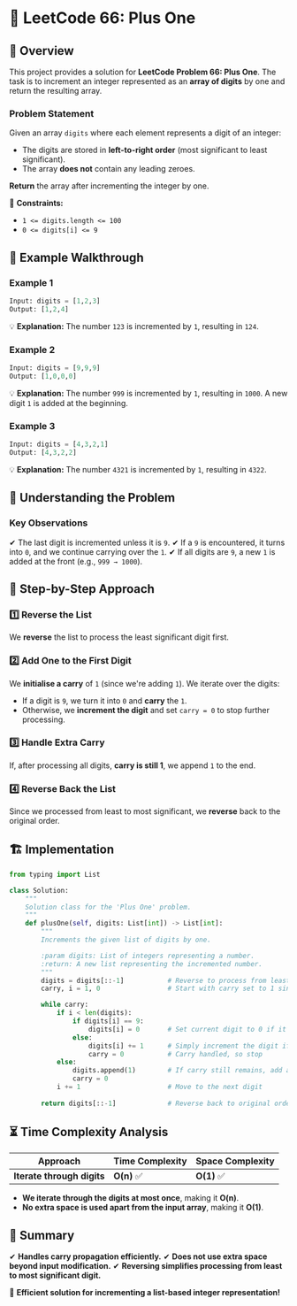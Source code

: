# 🚀 LeetCode 66: Plus One

## 📌 Overview
This project provides a solution for **LeetCode Problem 66: Plus One**.
The task is to increment an integer represented as an **array of digits** by one and return the resulting array.

### **Problem Statement**
Given an array `digits` where each element represents a digit of an integer:
- The digits are stored in **left-to-right order** (most significant to least significant).
- The array **does not** contain any leading zeroes.

**Return** the array after incrementing the integer by one.

🔹 **Constraints:**
- `1 <= digits.length <= 100`
- `0 <= digits[i] <= 9`

## 🎯 Example Walkthrough

### **Example 1**
```python
Input: digits = [1,2,3]
Output: [1,2,4]
```
💡 **Explanation:** The number `123` is incremented by `1`, resulting in `124`.

### **Example 2**
```python
Input: digits = [9,9,9]
Output: [1,0,0,0]
```
💡 **Explanation:** The number `999` is incremented by `1`, resulting in `1000`.
A new digit `1` is added at the beginning.

### **Example 3**
```python
Input: digits = [4,3,2,1]
Output: [4,3,2,2]
```
💡 **Explanation:** The number `4321` is incremented by `1`, resulting in `4322`.

## 🚀 Understanding the Problem
### **Key Observations**
✔ The last digit is incremented unless it is `9`.
✔ If a `9` is encountered, it turns into `0`, and we continue carrying over the `1`.
✔ If all digits are `9`, a new `1` is added at the front (e.g., `999 → 1000`).

## 📝 Step-by-Step Approach

### **1️⃣ Reverse the List**
We **reverse** the list to process the least significant digit first.

### **2️⃣ Add One to the First Digit**
We **initialise a carry** of `1` (since we're adding `1`). We iterate over the digits:
- If a digit is `9`, we turn it into `0` and **carry** the `1`.
- Otherwise, we **increment the digit** and set `carry = 0` to stop further processing.

### **3️⃣ Handle Extra Carry**
If, after processing all digits, **carry is still 1**, we append `1` to the end.

### **4️⃣ Reverse Back the List**
Since we processed from least to most significant, we **reverse** back to the original order.

## 🏗 Implementation
```python
from typing import List

class Solution:
    """
    Solution class for the 'Plus One' problem.
    """
    def plusOne(self, digits: List[int]) -> List[int]:
        """
        Increments the given list of digits by one.

        :param digits: List of integers representing a number.
        :return: A new list representing the incremented number.
        """
        digits = digits[::-1]           # Reverse to process from least to most significant
        carry, i = 1, 0                 # Start with carry set to 1 since we are adding one

        while carry:
            if i < len(digits):
                if digits[i] == 9:
                    digits[i] = 0       # Set current digit to 0 if it's 9, propagate carry
                else:
                    digits[i] += 1      # Simply increment the digit if it's not 9
                    carry = 0           # Carry handled, so stop
            else:
                digits.append(1)        # If carry still remains, add a new digit at the end
                carry = 0
            i += 1                      # Move to the next digit
        
        return digits[::-1]             # Reverse back to original order
```

## ⏳ Time Complexity Analysis
| Approach | Time Complexity | Space Complexity |
|----------|----------------|------------------|
| **Iterate through digits** | **O(n)** ✅ | **O(1)** ✅ |

- **We iterate through the digits at most once**, making it **O(n)**.
- **No extra space is used apart from the input array**, making it **O(1)**.

## 🎯 Summary
✔ **Handles carry propagation efficiently.**
✔ **Does not use extra space beyond input modification.**
✔ **Reversing simplifies processing from least to most significant digit.**

🚀 **Efficient solution for incrementing a list-based integer representation!**
